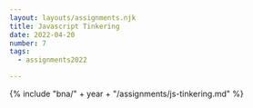 ```yaml
---
layout: layouts/assignments.njk
title: Javascript Tinkering
date: 2022-04-20
number: 7
tags:
  - assignments2022

---
```



{% include "bna/" + year + "/assignments/js-tinkering.md" %}
